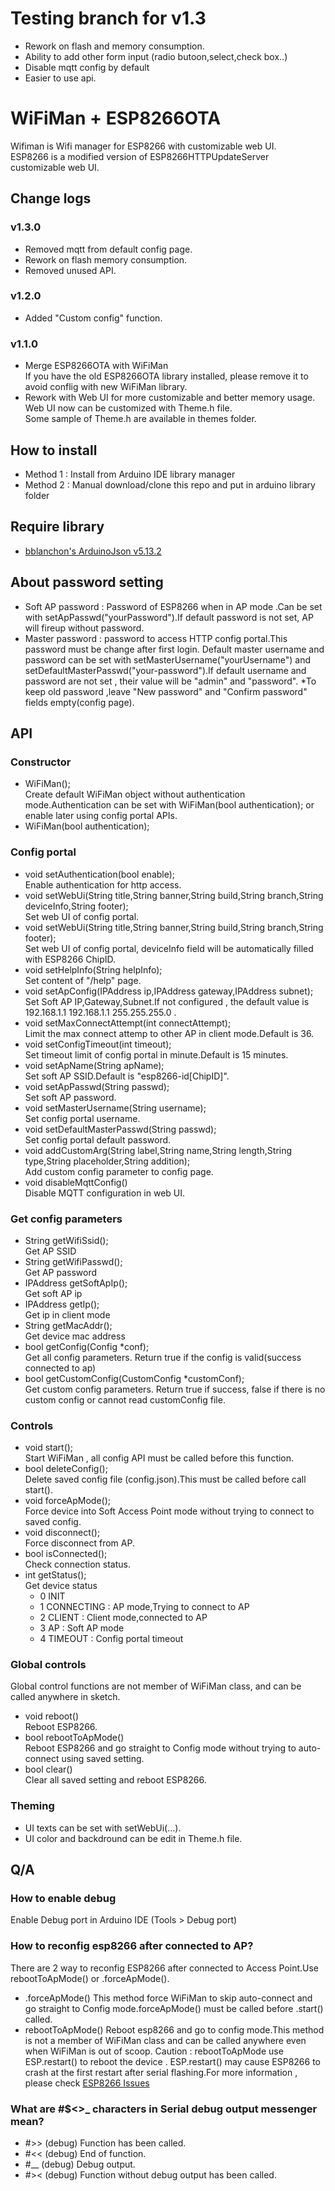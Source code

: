# Testing branch for v1.3
- Rework on flash and memory consumption.
- Ability to add other form input (radio butoon,select,check box..)
- Disable mqtt config by default
- Easier to use api.

# WiFiMan + ESP8266OTA
Wifiman is Wifi manager for ESP8266 with customizable web UI.   
ESP8266 is a modified version of ESP8266HTTPUpdateServer customizable web UI.   

## Change logs
### v1.3.0
- Removed mqtt from default config page.
- Rework on flash memory consumption.
- Removed unused API.

### v1.2.0
- Added "Custom config" function.
### v1.1.0
- Merge ESP8266OTA with WiFiMan   
If you have the old ESP8266OTA library installed, please remove it to avoid conflig with new WiFiMan library.   
- Rework with Web UI for more customizable and better memory usage.   
Web UI now can be customized with Theme.h file.   
Some sample of Theme.h are available in themes folder.

## How to install 
- Method 1 : Install from Arduino IDE library manager 
- Method 2 : Manual download/clone this repo and put in arduino library folder

## Require library
- <a href="https://github.com/bblanchon/ArduinoJson">bblanchon's ArduinoJson v5.13.2</a>

## About password setting
- Soft AP password : Password of ESP8266 when in AP mode .Can be set with setApPasswd("yourPassword").If default password is not set, AP will fireup without password.
- Master password : password to access HTTP config portal.This password must be change after first login. Default master username and password can be set with setMasterUsername("yourUsername") and setDefaultMasterPasswd("your-password").If default username and password are not set , their value will be "admin" and "password".
*To keep old password ,leave "New password" and "Confirm password" fields empty(config page).

## API
### Constructor 
- WiFiMan();   
    Create default WiFiMan object without authentication mode.Authentication can be set with WiFiMan(bool authentication); or enable later using config portal APIs.   
- WiFiMan(bool authentication);   

### Config portal
- void setAuthentication(bool enable);   
    Enable authentication for http access.
- void setWebUi(String title,String banner,String build,String branch,String deviceInfo,String footer);   
    Set web UI of config portal.
- void setWebUi(String title,String banner,String build,String branch,String footer);   
    Set web UI of config portal, deviceInfo field will be automatically filled with ESP8266 ChipID.
- void setHelpInfo(String helpInfo);   
    Set content of "/help" page.
- void setApConfig(IPAddress ip,IPAddress gateway,IPAddress subnet);   
    Set Soft AP IP,Gateway,Subnet.If not configured , the default value is 192.168.1.1 192.168.1.1 255.255.255.0 .
- void setMaxConnectAttempt(int connectAttempt);   
    Limit the max connect attemp to other AP in client mode.Default is 36.
- void setConfigTimeout(int timeout);   
    Set timeout limit of config portal in minute.Default is 15 minutes.
- void setApName(String apName);  
    Set soft AP SSID.Default is "esp8266-id[ChipID]".
- void setApPasswd(String passwd);   
    Set soft AP password.
- void setMasterUsername(String username);   
    Set config portal username.
- void setDefaultMasterPasswd(String passwd);   
    Set config portal default password.
- void addCustomArg(String label,String name,String length,String type,String placeholder,String addition);   
    Add custom config parameter to config page.
- void disableMqttConfig()   
    Disable MQTT configuration in web UI.
  
### Get config parameters
- String getWifiSsid();   
    Get AP SSID
- String getWifiPasswd();   
    Get AP password
- IPAddress getSoftApIp();   
    Get soft AP ip 
- IPAddress getIp();   
    Get ip in client mode
- String getMacAddr();   
    Get device mac address
- bool getConfig(Config *conf);   
    Get all config parameters. Return true if the config is valid(success connected to ap)
- bool getCustomConfig(CustomConfig *customConf);   
    Get custom config parameters. Return true if success, false if there is no custom config or cannot read customConfig file.

### Controls
- void start();   
    Start WiFiMan , all config API must be called before this function.
- bool deleteConfig();   
    Delete saved config file (config.json).This must be called before call start().
- void forceApMode();   
    Force device into Soft Access Point mode without trying to connect to saved config.
- void disconnect();  
    Force disconnect from AP.
- bool isConnected();   
    Check connection status.
- int getStatus();   
    Get device status   
    - 0 INIT   
    - 1 CONNECTING : AP mode,Trying to connect to AP   
    - 2 CLIENT : Client mode,connected to AP   
    - 3 AP : Soft AP mode   
    - 4 TIMEOUT : Config portal timeout  

### Global controls
Global control functions are not member of WiFiMan class, and can be called anywhere in sketch.
- void reboot()   
    Reboot ESP8266.
- bool rebootToApMode()   
    Reboot ESP8266 and go straight to Config mode without trying to auto-connect using saved setting.
- bool clear()   
    Clear all saved setting and reboot ESP8266.

### Theming
- UI texts can be set with setWebUi(...).
- UI color and backdround can be edit in Theme.h file.

## Q/A
### How to enable debug
Enable Debug port in Arduino IDE (Tools > Debug port)

### How to reconfig esp8266 after connected to AP?
There are 2 way to reconfig ESP8266 after connected to Access Point.Use rebootToApMode() or .forceApMode().
- .forceApMode()
This method force WiFiMan to skip auto-connect and go straight to Config mode.forceApMode() must be called before .start() called.
- rebootToApMode()
Reboot esp8266 and go to config mode.This method is not a member of WiFiMan class and can be called anywhere even when WiFiMan is out of scoop.
Caution : rebootToApMode use ESP.restart() to reboot the device . ESP.restart() may cause ESP8266 to crash at the first restart after serial flashing.For more information , please check [ESP8266 Issues](https://github.com/esp8266/Arduino/issues/1722)   
    
### What are #$<>_ characters in Serial debug output messenger mean?
- #>> (debug) Function has been called.   
- #<< (debug) End of function.   
- #__ (debug) Debug output.   
- #>< (debug) Function without debug output has been called.   
